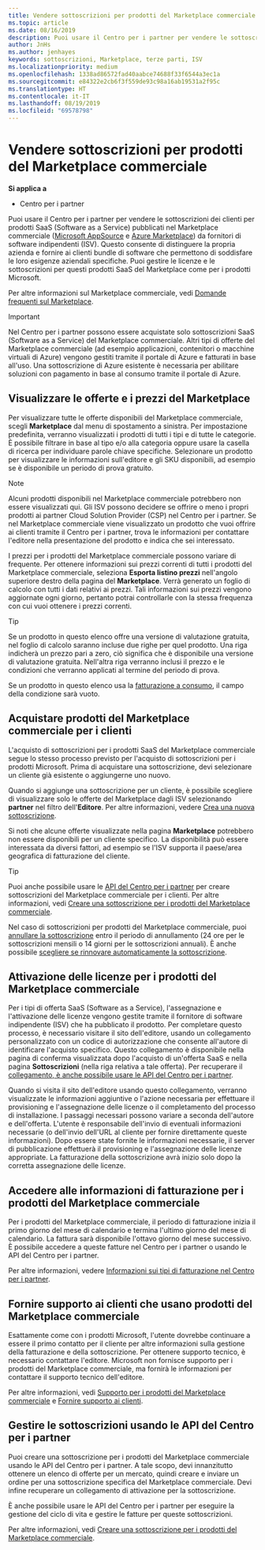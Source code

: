 ```yaml
---
title: Vendere sottoscrizioni per prodotti del Marketplace commerciale | Centro per i partner
ms.topic: article
ms.date: 08/16/2019
description: Puoi usare il Centro per i partner per vendere le sottoscrizioni dei clienti per prodotti SaaS (Software as a Service) pubblicati nel Marketplace commerciale da fornitori di software indipendenti (ISV).
author: JnHs
ms.author: jenhayes
keywords: sottoscrizioni, Marketplace, terze parti, ISV
ms.localizationpriority: medium
ms.openlocfilehash: 1338ad86572fad40aabce74688f33f6544a3ec1a
ms.sourcegitcommit: e84322e2cb6f3f559de93c98a16ab19531a2f95c
ms.translationtype: HT
ms.contentlocale: it-IT
ms.lasthandoff: 08/19/2019
ms.locfileid: "69578798"
---
```

# <a name="sell-subscriptions-to-commercial-marketplace-products"></a>Vendere sottoscrizioni per prodotti del Marketplace commerciale

**Si applica a**

- Centro per i partner

Puoi usare il Centro per i partner per vendere le sottoscrizioni dei clienti per prodotti SaaS (Software as a Service) pubblicati nel Marketplace commerciale ([Microsoft AppSource](https://appsource.microsoft.com/) e [Azure Marketplace](https://azuremarketplace.microsoft.com/)) da fornitori di software indipendenti (ISV). Questo consente di distinguere la propria azienda e fornire ai clienti bundle di software che permettono di soddisfare le loro esigenze aziendali specifiche. Puoi gestire le licenze e le sottoscrizioni per questi prodotti SaaS del Marketplace come per i prodotti Microsoft.

Per altre informazioni sul Marketplace commerciale, vedi [Domande frequenti sul Marketplace](https://docs.microsoft.com/azure/marketplace/marketplace-faq-publisher-guide).

> [!IMPORTANT]
> Nel Centro per i partner possono essere acquistate solo sottoscrizioni SaaS (Software as a Service) del Marketplace commerciale. Altri tipi di offerte del Marketplace commerciale (ad esempio applicazioni, contenitori o macchine virtuali di Azure) vengono gestiti tramite il portale di Azure e fatturati in base all'uso. Una sottoscrizione di Azure esistente è necessaria per abilitare soluzioni con pagamento in base al consumo tramite il portale di Azure.

## <a name="view-marketplace-offers-and-pricing"></a>Visualizzare le offerte e i prezzi del Marketplace

Per visualizzare tutte le offerte disponibili del Marketplace commerciale, scegli **Marketplace** dal menu di spostamento a sinistra. Per impostazione predefinita, verranno visualizzati i prodotti di tutti i tipi e di tutte le categorie. È possibile filtrare in base al tipo e/o alla categoria oppure usare la casella di ricerca per individuare parole chiave specifiche. Selezionare un prodotto per visualizzare le informazioni sull'editore e gli SKU disponibili, ad esempio se è disponibile un periodo di prova gratuito.

> [!NOTE]
> Alcuni prodotti disponibili nel Marketplace commerciale potrebbero non essere visualizzati qui. Gli ISV possono decidere se offrire o meno i propri prodotti ai partner Cloud Solution Provider (CSP) nel Centro per i partner. Se nel Marketplace commerciale viene visualizzato un prodotto che vuoi offrire ai clienti tramite il Centro per i partner, trova le informazioni per contattare l'editore nella presentazione del prodotto e indica che sei interessato.

I prezzi per i prodotti del Marketplace commerciale possono variare di frequente. Per ottenere informazioni sui prezzi correnti di tutti i prodotti del Marketplace commerciale, seleziona **Esporta listino prezzi** nell'angolo superiore destro della pagina del **Marketplace**. Verrà generato un foglio di calcolo con tutti i dati relativi ai prezzi. Tali informazioni sui prezzi vengono aggiornate ogni giorno, pertanto potrai controllarle con la stessa frequenza con cui vuoi ottenere i prezzi correnti.

> [!TIP]
> Se un prodotto in questo elenco offre una versione di valutazione gratuita, nel foglio di calcolo saranno incluse due righe per quel prodotto. Una riga indicherà un prezzo pari a zero, ciò significa che è disponibile una versione di valutazione gratuita. Nell'altra riga verranno inclusi il prezzo e le condizioni che verranno applicati al termine del periodo di prova.
>
> Se un prodotto in questo elenco usa la [fatturazione a consumo](https://docs.microsoft.com/azure/marketplace/partner-center-portal/saas-metered-billing), il campo della condizione sarà vuoto.

## <a name="purchase-commercial-marketplace-products-for-your-customers"></a>Acquistare prodotti del Marketplace commerciale per i clienti

L'acquisto di sottoscrizioni per i prodotti SaaS del Marketplace commerciale segue lo stesso processo previsto per l'acquisto di sottoscrizioni per i prodotti Microsoft. Prima di acquistare una sottoscrizione, devi selezionare un cliente già esistente o aggiungerne uno nuovo.

Quando si aggiunge una sottoscrizione per un cliente, è possibile scegliere di visualizzare solo le offerte del Marketplace dagli ISV selezionando **partner** nel filtro dell'**Editore**. Per altre informazioni, vedere [Crea una nuova sottoscrizione](create-a-new-subscription.md).

Si noti che alcune offerte visualizzate nella pagina **Marketplace** potrebbero non essere disponibili per un cliente specifico. La disponibilità può essere interessata da diversi fattori, ad esempio se l'ISV supporta il paese/area geografica di fatturazione del cliente.

> [!TIP]
> Puoi anche possibile usare le [API del Centro per i partner](https://docs.microsoft.com/partner-center/develop/) per creare sottoscrizioni del Marketplace commerciale per i clienti. Per altre informazioni, vedi [Creare una sottoscrizione per i prodotti del Marketplace commerciale](https://docs.microsoft.com/partner-center/develop/create-subscription-azure-marketplace-products).

Nel caso di sottoscrizioni per prodotti del Marketplace commerciale, puoi [annullare la sottoscrizione](https://docs.microsoft.com/partner-center/create-a-new-subscription#cancel-a-subscription) entro il periodo di annullamento (24 ore per le sottoscrizioni mensili o 14 giorni per le sottoscrizioni annuali). È anche possibile [scegliere se rinnovare automaticamente la sottoscrizione](https://docs.microsoft.com/partner-center/create-a-new-subscription#choose-whether-to-automatically-renew-an-azure-marketplace-subscription).

## <a name="license-activation-for-commercial-marketplace-products"></a>Attivazione delle licenze per i prodotti del Marketplace commerciale

Per i tipi di offerta SaaS (Software as a Service), l'assegnazione e l'attivazione delle licenze vengono gestite tramite il fornitore di software indipendente (ISV) che ha pubblicato il prodotto. Per completare questo processo, è necessario visitare il sito dell'editore, usando un collegamento personalizzato con un codice di autorizzazione che consente all'autore di identificare l'acquisto specifico. Questo collegamento è disponibile nella pagina di conferma visualizzata dopo l'acquisto di un'offerta SaaS e nella pagina **Sottoscrizioni** (nella riga relativa a tale offerta). Per recuperare il [collegamento, è anche possibile usare le API del Centro per i partner](https://docs.microsoft.com/partner-center/develop/get-activation-link-by-order-line-item).

Quando si visita il sito dell'editore usando questo collegamento, verranno visualizzate le informazioni aggiuntive o l'azione necessaria per effettuare il provisioning e l'assegnazione delle licenze o il completamento del processo di installazione. I passaggi necessari possono variare a seconda dell'autore e dell'offerta. L'utente è responsabile dell'invio di eventuali informazioni necessarie (o dell'invio dell'URL al cliente per fornire direttamente queste informazioni). Dopo essere state fornite le informazioni necessarie, il server di pubblicazione effettuerà il provisioning e l'assegnazione delle licenze appropriate. La fatturazione della sottoscrizione avrà inizio solo dopo la corretta assegnazione delle licenze.

## <a name="access-billing-info-for-commercial-marketplace-products"></a>Accedere alle informazioni di fatturazione per i prodotti del Marketplace commerciale

Per i prodotti del Marketplace commerciale, il periodo di fatturazione inizia il primo giorno del mese di calendario e termina l'ultimo giorno del mese di calendario. La fattura sarà disponibile l'ottavo giorno del mese successivo. È possibile accedere a queste fatture nel Centro per i partner o usando le API del Centro per i partner.

Per altre informazioni, vedere [Informazioni sui tipi di fatturazione nel Centro per i partner](https://docs.microsoft.com/partner-center/billing-different-types#billing-for-one-time-and-select-recurring-charges).

## <a name="provide-support-for-customers-using-commercial-marketplace-products"></a>Fornire supporto ai clienti che usano prodotti del Marketplace commerciale

Esattamente come con i prodotti Microsoft, l'utente dovrebbe continuare a essere il primo contatto per il cliente per altre informazioni sulla gestione della fatturazione e della sottoscrizione. Per ottenere supporto tecnico, è necessario contattare l'editore. Microsoft non fornisce supporto per i prodotti del Marketplace commerciale, ma fornirà le informazioni per contattare il supporto tecnico dell'editore.

Per altre informazioni, vedi [Supporto per i prodotti del Marketplace commerciale](https://docs.microsoft.com/partner-center/report-problems-on-behalf-of-a-customer#support-for-commercial-marketplace-products) e [Fornire supporto ai clienti](https://docs.microsoft.com/partner-center/customer-support).

## <a name="manage-subscriptions-using-partner-center-apis"></a>Gestire le sottoscrizioni usando le API del Centro per i partner

Puoi creare una sottoscrizione per i prodotti del Marketplace commerciale usando le API del Centro per i partner. A tale scopo, devi innanzitutto ottenere un elenco di offerte per un mercato, quindi creare e inviare un ordine per una sottoscrizione specifica del Marketplace commerciale. Devi infine recuperare un collegamento di attivazione per la sottoscrizione.

È anche possibile usare le API del Centro per i partner per eseguire la gestione del ciclo di vita e gestire le fatture per queste sottoscrizioni.

Per altre informazioni, vedi [Creare una sottoscrizione per i prodotti del Marketplace commerciale](https://docs.microsoft.com/partner-center/develop/create-subscription-azure-marketplace-products).